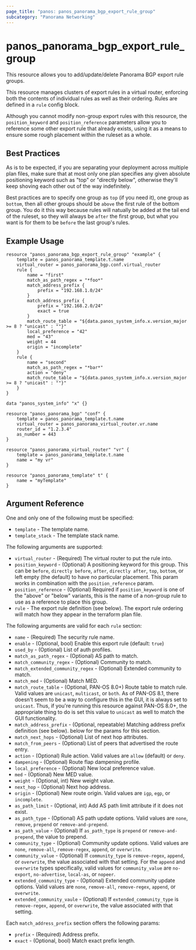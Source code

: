 ```yaml
---
page_title: "panos: panos_panorama_bgp_export_rule_group"
subcategory: "Panorama Networking"
---
```


# panos_panorama_bgp_export_rule_group

This resource allows you to add/update/delete Panorama BGP export rule groups.

This resource manages clusters of export rules in a virtual router,
enforcing both the contents of individual rules as well as their
ordering.  Rules are defined in a `rule` config block.

Although you cannot modify non-group export rules with this
resource, the `position_keyword` and `position_reference` parameters allow you
to reference some other export rule that already exists, using it as
a means to ensure some rough placement within the ruleset as a whole.


## Best Practices

As is to be expected, if you are separating your deployment across
multiple plan files, make sure that at most only one plan specifies any given
absolute positioning keyword such as "top" or "directly below", otherwise
they'll keep shoving each other out of the way indefinitely.

Best practices are to specify one group as `top` (if you need it), one
group as `bottom`, then
all other groups should be `above` the first rule of the bottom group.  You
do it this way because rules will natually be added at the tail end of the
ruleset, so they will always be `after` the first group, but what you want
is for them to be `before` the last group's rules.


## Example Usage

```hcl
resource "panos_panorama_bgp_export_rule_group" "example" {
    template = panos_panorama_template.t.name
    virtual_router = panos_panorama_bgp.conf.virtual_router
    rule {
        name = "first"
        match_as_path_regex = "*foo*"
        match_address_prefix {
            prefix = "192.168.1.0/24"
        }
        match_address_prefix {
            prefix = "192.168.2.0/24"
            exact = true
        }
        match_route_table = "${data.panos_system_info.x.version_major >= 8 ? "unicast" : ""}"
        local_preference = "42"
        med = "43"
        weight = 44
        origin = "incomplete"
    }
    rule {
        name = "second"
        match_as_path_regex = "*bar*"
        action = "deny"
        match_route_table = "${data.panos_system_info.x.version_major >= 8 ? "unicast" : ""}"
    }
}

data "panos_system_info" "x" {}

resource "panos_panorama_bgp" "conf" {
    template = panos_panorama_template.t.name
    virtual_router = panos_panorama_virtual_router.vr.name
    router_id = "1.2.3.4"
    as_number = 443
}

resource "panos_panorama_virtual_router" "vr" {
    template = panos_panorama_template.t.name
    name = "my vr"
}

resource "panos_panorama_template" t" {
    name = "myTemplate"
}
```

## Argument Reference

One and only one of the following must be specified:

* `template` - The template name.
* `template_stack` - The template stack name.

The following arguments are supported:

* `virtual_router` - (Required) The virtual router to put the rule into.
* `position_keyword` - (Optional) A positioning keyword for this group.  This
  can be `before`, `directly before`, `after`, `directly after`, `top`,
  `bottom`, or left empty (the default) to have no particular placement.  This
  param works in combination with the `position_reference` param.
* `position_reference` - (Optional) Required if `position_keyword` is one of the
  "above" or "below" variants, this is the name of a non-group rule to use
  as a reference to place this group.
* `rule` - The export rule definition (see below).  The export rule
  ordering will match how they appear in the terraform plan file.

The following arguments are valid for each `rule` section:

* `name` - (Required) The security rule name.
* `enable` - (Optional, bool) Enable this export rule (default: `true`)
* `used_by` - (Optional) List of auth profiles.
* `match_as_path_regex` - (Optional) AS path to match.
* `match_community_regex` - (Optional) Community to match.
* `match_extended_community_regex` - (Optional) Extended community to match.
* `match_med` - (Optional) Match MED.
* `match_route_table` - (Optional, PAN-OS 8.0+) Route table to match rule.  Valid
  values are `unicast`, `multicast`, or `both`.  As of PAN-OS 8.1, there doesn't
  seem to be a way to configure this in the GUI, it is always set to `unicast`.
  Thus, if you're running this resource against PAN-OS 8.0+, the appropriate
  thing to do is set this value to `unicast` as well to match the GUI functionality.
* `match_address_prefix` - (Optional, repeatable) Matching address prefix definition
  (see below).
  below for the params for this section.
* `match_next_hops` - (Optional) List of next hop attributes.
* `match_from_peers` - (Optional) List of peers that advertised the route entry.
* `action` - (Optional) Rule action.  Valid values are `allow` (default) or
  `deny`.
* `dampening` - (Optional) Route flap dampening profile.
* `local_preference` - (Optional) New local preference value.
* `med` - (Optional) New MED value.
* `weight` - (Optional, int) New weight value.
* `next_hop` - (Optional) Next hop address.
* `origin` - (Optional) New route origin.  Valid values are `igp`, `egp`, or
  `incomplete`.
* `as_path_limit` - (Optional, int) Add AS path limit attribute if it does
  not exist.
* `as_path_type` - (Optional) AS path update options.  Valid values are
  `none`, `remove`, `prepend` or `remove-and-prepend`.
* `as_path_value` - (Optional) If `as_path_type` is `prepend` or `remove-and-prepend`,
  the value to prepend.
* `community_type` - (Optional) Community update options.  Valid values are
  `none`, `remove-all`, `remove-regex`, `append`, or `overwrite`.
* `community_value` - (Optional) If `community_type` is `remove-regex`,
  `append`, or `overwrite`, the value associated with that setting.  For the
  `append` and `overwrite` types specifically, valid values for `community_value`
  are `no-export`, `no-advertise`, `local-as`, or `nopeer`.
* `extended_community_type` - (Optional) Extended community update options.  Valid
  values are `none`, `remove-all`, `remove-regex`, `append`, or `overwrite`.
* `extended_community_vaule` - (Optional) If `extended_community_type` is
  `remove-regex`, `append`, or `overwrite`, the value associated with that setting.

Each `match_address_prefix` section offers the following params:

* `prefix` - (Required) Address prefix.
* `exact` - (Optional, bool) Match exact prefix length.
